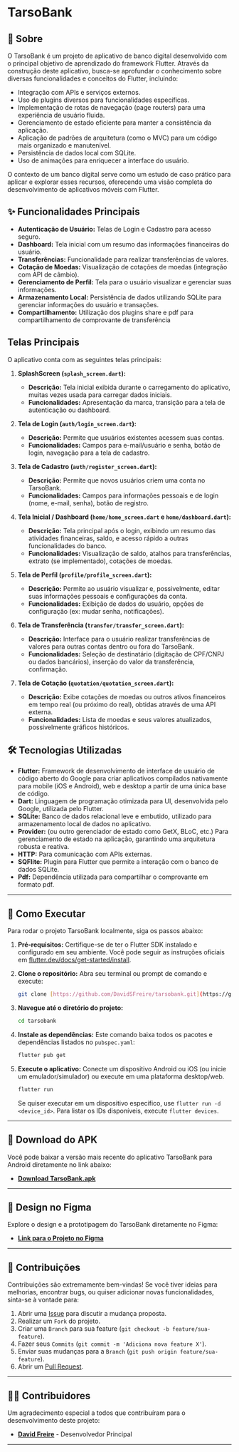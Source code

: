 # TarsoBank

## 🎯 Sobre

O TarsoBank é um projeto de aplicativo de banco digital desenvolvido com o principal objetivo de aprendizado do framework Flutter. Através da construção deste aplicativo, busca-se aprofundar o conhecimento sobre diversas funcionalidades e conceitos do Flutter, incluindo:

* Integração com APIs e serviços externos.
* Uso de plugins diversos para funcionalidades específicas.
* Implementação de rotas de navegação (page routers) para uma experiência de usuário fluida.
* Gerenciamento de estado eficiente para manter a consistência da aplicação.
* Aplicação de padrões de arquitetura (como o MVC) para um código mais organizado e manutenível.
* Persistência de dados local com SQLite.
* Uso de animações para enriquecer a interface do usuário.

O contexto de um banco digital serve como um estudo de caso prático para aplicar e explorar esses recursos, oferecendo uma visão completa do desenvolvimento de aplicativos móveis com Flutter.

## ✨ Funcionalidades Principais

* **Autenticação de Usuário:** Telas de Login e Cadastro para acesso seguro.
* **Dashboard:** Tela inicial com um resumo das informações financeiras do usuário.
* **Transferências:** Funcionalidade para realizar transferências de valores.
* **Cotação de Moedas:** Visualização de cotações de moedas (integração com API de câmbio).
* **Gerenciamento de Perfil:** Tela para o usuário visualizar e gerenciar suas informações.
* **Armazenamento Local:** Persistência de dados utilizando SQLite para gerenciar informações do usuário e transações.
* **Compartilhamento:** Utilização dos plugins share e pdf para compartilhamento de comprovante de transferência 


## Telas Principais

O aplicativo conta com as seguintes telas principais:

1.  **SplashScreen (`splash_screen.dart`):**
    * **Descrição:** Tela inicial exibida durante o carregamento do aplicativo, muitas vezes usada para carregar dados iniciais.
    * **Funcionalidades:** Apresentação da marca, transição para a tela de autenticação ou dashboard.

2.  **Tela de Login (`auth/login_screen.dart`):**
    * **Descrição:** Permite que usuários existentes acessem suas contas.
    * **Funcionalidades:** Campos para e-mail/usuário e senha, botão de login, navegação para a tela de cadastro.

3.  **Tela de Cadastro (`auth/register_screen.dart`):**
    * **Descrição:** Permite que novos usuários criem uma conta no TarsoBank.
    * **Funcionalidades:** Campos para informações pessoais e de login (nome, e-mail, senha), botão de registro.

4.  **Tela Inicial / Dashboard (`home/home_screen.dart` e `home/dashboard.dart`):**
    * **Descrição:** Tela principal após o login, exibindo um resumo das atividades financeiras, saldo, e acesso rápido a outras funcionalidades do banco.
    * **Funcionalidades:** Visualização de saldo, atalhos para transferências, extrato (se implementado), cotações de moedas.

5.  **Tela de Perfil (`profile/profile_screen.dart`):**
    * **Descrição:** Permite ao usuário visualizar e, possivelmente, editar suas informações pessoais e configurações da conta.
    * **Funcionalidades:** Exibição de dados do usuário, opções de configuração (ex: mudar senha, notificações).

6.  **Tela de Transferência (`transfer/transfer_screen.dart`):**
    * **Descrição:** Interface para o usuário realizar transferências de valores para outras contas dentro ou fora do TarsoBank.
    * **Funcionalidades:** Seleção de destinatário (digitação de CPF/CNPJ ou dados bancários), inserção do valor da transferência, confirmação.

7.  **Tela de Cotação (`quotation/quotation_screen.dart`):**
    * **Descrição:** Exibe cotações de moedas ou outros ativos financeiros em tempo real (ou próximo do real), obtidas através de uma API externa.
    * **Funcionalidades:** Lista de moedas e seus valores atualizados, possivelmente gráficos históricos.



## 🛠 Tecnologias Utilizadas

* **Flutter:** Framework de desenvolvimento de interface de usuário de código aberto do Google para criar aplicativos compilados nativamente para mobile (iOS e Android), web e desktop a partir de uma única base de código.
* **Dart:** Linguagem de programação otimizada para UI, desenvolvida pelo Google, utilizada pelo Flutter.
* **SQLite:** Banco de dados relacional leve e embutido, utilizado para armazenamento local de dados no aplicativo.
* **Provider:** (ou outro gerenciador de estado como GetX, BLoC, etc.) Para gerenciamento de estado na aplicação, garantindo uma arquitetura robusta e reativa.
* **HTTP:** Para comunicação com APIs externas.
* **SQFlite:** Plugin para Flutter que permite a interação com o banco de dados SQLite.
* **Pdf:** Dependência utilizada para compartilhar o comprovante em formato pdf.

---

## 🚀 Como Executar

Para rodar o projeto TarsoBank localmente, siga os passos abaixo:

1.  **Pré-requisitos:** Certifique-se de ter o Flutter SDK instalado e configurado em seu ambiente. Você pode seguir as instruções oficiais em [flutter.dev/docs/get-started/install](https://flutter.dev/docs/get-started/install).

2.  **Clone o repositório:** Abra seu terminal ou prompt de comando e execute:
    ```bash
    git clone [https://github.com/DavidSFreire/tarsobank.git](https://github.com/DavidSFreire/tarsobank.git)
    ```

3.  **Navegue até o diretório do projeto:**
    ```bash
    cd tarsobank
    ```

4.  **Instale as dependências:** Este comando baixa todos os pacotes e dependências listados no `pubspec.yaml`:
    ```bash
    flutter pub get
    ```
    
5.  **Execute o aplicativo:** Conecte um dispositivo Android ou iOS (ou inicie um emulador/simulador) ou execute em uma plataforma desktop/web.
    ```bash
    flutter run
    ```

    Se quiser executar em um dispositivo específico, use `flutter run -d <device_id>`. Para listar os IDs disponíveis, execute `flutter devices`.

---

## 📱 Download do APK

Você pode baixar a versão mais recente do aplicativo TarsoBank para Android diretamente no link abaixo:

* **[Download TarsoBank.apk](https://drive.google.com/file/d/1k2ob4X6Vw2DPefnp5A_K0KBBCRkeSV66/view?usp=sharing)**

---

## 🎨 Design no Figma

Explore o design e a prototipagem do TarsoBank diretamente no Figma:

* **[Link para o Projeto no Figma](https://www.figma.com/design/MmjAUlbslVrKKhTuulcvOG/App-banco-unama?node-id=0-1&p=f&t=6vNvjWo5Ry32niij-0)** 

---


## 🤝 Contribuições

Contribuições são extremamente bem-vindas! Se você tiver ideias para melhorias, encontrar bugs, ou quiser adicionar novas funcionalidades, sinta-se à vontade para:

1.  Abrir uma [Issue](https://github.com/DavidSFreire/tarsobank/issues) para discutir a mudança proposta.
2.  Realizar um `Fork` do projeto.
3.  Criar uma `Branch` para sua feature (`git checkout -b feature/sua-feature`).
4.  Fazer seus `Commits` (`git commit -m 'Adiciona nova feature X'`).
5.  Enviar suas mudanças para a `Branch` (`git push origin feature/sua-feature`).
6.  Abrir um [Pull Request](https://github.com/DavidSFreire/tarsobank/pulls).

---

## 🧑‍💻 Contribuidores

Um agradecimento especial a todos que contribuíram para o desenvolvimento deste projeto:

* **[David Freire](https://github.com/DavidSFreire)** - Desenvolvedor Principal

---
